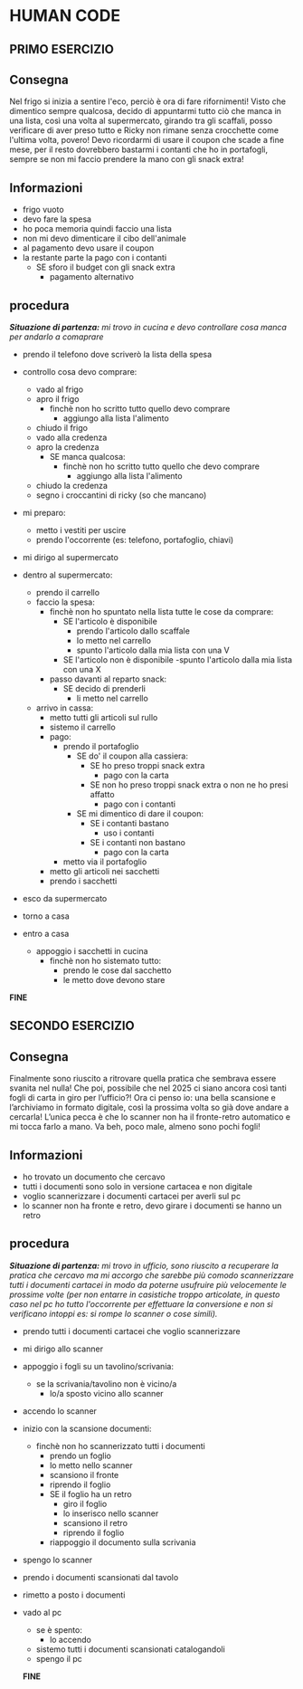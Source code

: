 # HUMAN CODE

## PRIMO ESERCIZIO

## Consegna

Nel frigo si inizia a sentire l'eco, perciò è ora di fare rifornimenti!
Visto che dimentico sempre qualcosa, decido di appuntarmi tutto ciò che manca in una lista, così una volta al supermercato, girando tra gli scaffali, posso verificare di aver preso tutto e Ricky non rimane senza crocchette come l'ultima volta, povero! Devo ricordarmi di usare il coupon che scade a fine mese, per il resto dovrebbero bastarmi i contanti che ho in portafogli, sempre se non mi faccio prendere la mano con gli snack extra!


## Informazioni

- frigo vuoto
- devo fare la spesa
- ho poca memoria quindi faccio una lista
- non mi devo dimenticare il cibo dell'animale
- al pagamento devo usare il coupon
- la restante parte la pago con i contanti
   - SE sforo il budget con gli snack extra
      - pagamento alternativo


## procedura

***Situazione di partenza:** mi trovo in cucina e devo controllare cosa manca per andarlo a comaprare*

- prendo il telefono dove scriverò la lista della spesa

- controllo cosa devo comprare:
   - vado al frigo
   - apro il frigo
      - finchè non ho scritto tutto quello devo comprare
         - aggiungo alla lista l'alimento
   - chiudo il frigo
   - vado alla credenza
   - apro la credenza
      - SE manca qualcosa:
         - finchè non ho scritto tutto quello che devo comprare
             - aggiungo alla lista l'alimento
   - chiudo la credenza
   - segno i croccantini di ricky (so che mancano)

- mi preparo:
   - metto i vestiti per uscire
   - prendo l'occorrente (es: telefono, portafoglio, chiavi)

- mi dirigo al supermercato

- dentro al supermercato:
   - prendo il carrello
   - faccio la spesa:
      - finchè non ho spuntato nella lista tutte le cose da comprare:
         - SE l'articolo è disponibile
             - prendo l'articolo dallo scaffale
             - lo metto nel carrello
             - spunto l'articolo dalla mia lista con una V
         - SE l'articolo non è disponibile
             -spunto l'articolo dalla mia lista con una X
      - passo davanti al reparto snack:
         - SE decido di prenderli
             - li metto nel carrello
   - arrivo in cassa:
      - metto tutti gli articoli sul rullo
      - sistemo il carrello
      - pago:
         - prendo il portafoglio
             - SE do' il coupon alla cassiera:
                 - SE ho preso troppi snack extra
                     - pago con la carta
                 - SE non ho preso troppi snack extra o non ne ho presi  affatto
                     - pago con i contanti
             - SE mi dimentico di dare il coupon:
                 - SE i contanti bastano
                     - uso i contanti
                 - SE i contanti non bastano
                     - pago con la carta 
         - metto via il portafoglio
      - metto gli articoli nei sacchetti
      - prendo i sacchetti
- esco da supermercato

- torno a casa

- entro a casa
   - appoggio i sacchetti in cucina
      - finchè non ho sistemato tutto:
         - prendo le cose dal sacchetto
         - le metto dove devono stare

**FINE**



## SECONDO ESERCIZIO

## Consegna

Finalmente sono riuscito a ritrovare quella pratica che sembrava essere svanita nel nulla! Che poi, possibile che nel 2025 ci siano ancora così tanti fogli di carta in giro per l’ufficio?! Ora ci penso io: una bella scansione e l’archiviamo in formato digitale, così la prossima volta so già dove andare a cercarla! L’unica pecca è che lo scanner non ha il fronte-retro automatico e mi tocca farlo a mano. Va beh, poco male, almeno sono pochi fogli!


## Informazioni

- ho trovato un documento che cercavo
- tutti i documenti sono solo in versione cartacea e non digitale
- voglio scannerizzare i documenti cartacei per averli sul pc
- lo scanner non ha fronte e retro, devo girare i documenti se hanno un retro


## procedura

***Situazione di partenza:** mi trovo in ufficio, sono riuscito a recuperare la pratica che cercavo ma mi accorgo che sarebbe più comodo scannerizzare tutti i documenti cartacei in modo da poterne usufruire più velocemente le prossime volte (per non entarre in casistiche troppo articolate, in questo caso nel pc ho tutto l'occorrente per effettuare la conversione e non si verificano intoppi es: si rompe lo scanner o cose simili).*

- prendo tutti i documenti cartacei che voglio scannerizzare

- mi dirigo allo scanner

- appoggio i fogli su un tavolino/scrivania:
   - se la scrivania/tavolino non è vicino/a
      - lo/a sposto vicino allo scanner

- accendo lo scanner

- inizio con la scansione documenti:
  - finchè non ho scannerizzato tutti i documenti
     - prendo un foglio
     - lo metto nello scanner
     - scansiono il fronte
     - riprendo il foglio
     - SE il foglio ha un retro
         - giro il foglio
         - lo inserisco nello scanner
         - scansiono il retro
         - riprendo il foglio
     - riappoggio il documento sulla scrivania

- spengo lo scanner

- prendo i documenti scansionati dal tavolo

- rimetto a posto i documenti

- vado al pc
   - se è spento:
       - lo accendo
   - sistemo tutti i documenti scansionati catalogandoli
   - spengo il pc

   **FINE**